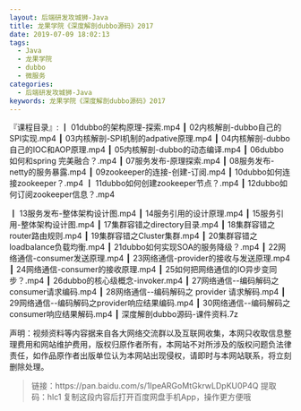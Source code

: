 ```yaml
---
layout: 后端研发攻城狮-Java
title: 龙果学院《深度解剖dubbo源码》2017
date: 2019-07-09 18:02:13
tags:
  - Java
  - 龙果学院
  - dubbo
  - 微服务
categories:
  - 后端研发攻城狮-Java
keywords: 龙果学院《深度解剖dubbo源码》2017
---
```

『课程目录』: 
┃  01dubbo的架构原理-探索.mp4
┃  02内核解剖-dubbo自己的SPI实现.mp4
┃  03内核解剖-SPI机制的adpative原理.mp4
┃  04内核解剖-dubbo自己的IOC和AOP原理.mp4
┃  05内核解剖-dubbo的动态编译.mp4
┃  06dubbo 如何和spring 完美融合？.mp4
┃  07服务发布-原理探索.mp4
┃  08服务发布-netty的服务暴露.mp4
┃  09zookeeper的连接-创建-订阅.mp4
┃  10dubbo如何连接zookeeper？.mp4
┃  11dubbo如何创建zookeeper节点？.mp4
┃  12dubbo如何订阅zookeeper信息？.mp4
<!-- more --> 
┃  13服务发布-整体架构设计图.mp4
┃  14服务引用的设计原理.mp4
┃  15服务引用-整体架构设计图.mp4
┃  17集群容错之directory目录.mp4
┃  18集群容错之router路由规则.mp4
┃  19集群容错之Cluster集群.mp4
┃  20集群容错之loadbalance负载均衡.mp4
┃  21dubbo如何实现SOA的服务降级？.mp4
┃  22网络通信-consumer发送原理.mp4
┃  23网络通信-provider的接收与发送原理.mp4
┃  24网络通信-consumer的接收原理.mp4
┃  25如何把网络通信的IO异步变同步？.mp4
┃  26dubbo的核心级概念-invoker.mp4
┃  27网络通信--编码解码之consumer请求编码.mp4
┃  28网络通信--编码解码之 provider 请求解码.mp4
┃  29网络通信--编码解码之provider响应结果编码.mp4
┃  30网络通信--编码解码之consumer响应结果解码.mp4
┃  深度解剖dubbo源码-课件资料.7z
<div class="post-copyright">
    <div class="post-copyright__author">
      <span class="post-copyright-meta">声明：视频资料等内容据来自各大网络交流群以及互联网收集，本网只收取信息整理费用和网站维护费用，版权归原作者所有，本网站不对所涉及的版权问题负法律责任，如作品原作者出版单位认为本网站出现侵权，请即时与本网站联系，将立刻删除处理。 </span>
    </div>
</div>

<blockquote class="blockquote-center">
链接：https://pan.baidu.com/s/1IpeARGoMtGkrwLDpKU0P4Q 
提取码：hlc1 
复制这段内容后打开百度网盘手机App，操作更方便哦
</blockquote>


